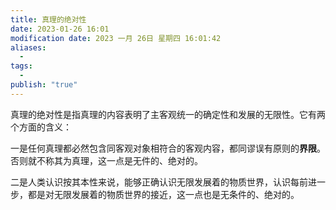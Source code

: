 ```yaml
---
title: 真理的绝对性
date: 2023-01-26 16:01
modification date: 2023 一月 26日 星期四 16:01:42
aliases:
  - 
tags:
  - 
publish: "true"
---
```


真理的绝对性是指真理的内容表明了主客观统一的确定性和发展的无限性。它有两个方面的含义：

一是任何真理都必然包含同客观对象相符合的客观内容，都同谬误有原则的**界限**。否则就不称其为真理，这一点是无件的、绝对的。

二是人类认识按其本性来说，能够正确认识无限发展着的物质世界，认识每前进一步，都是对无限发展着的物质世界的接近，这一点也是无条件的、绝对的。
